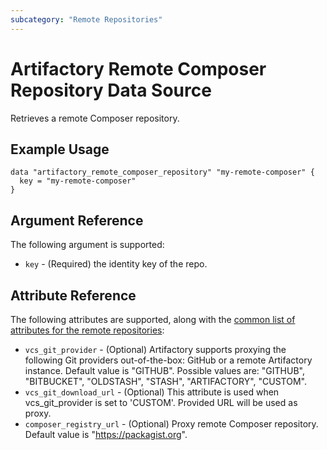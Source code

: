 ```yaml
---
subcategory: "Remote Repositories"
---
```

# Artifactory Remote Composer Repository Data Source

Retrieves a remote Composer repository.

## Example Usage

```hcl
data "artifactory_remote_composer_repository" "my-remote-composer" {
  key = "my-remote-composer"
}
```

## Argument Reference

The following argument is supported:

* `key` - (Required) the identity key of the repo.

## Attribute Reference

The following attributes are supported, along with the [common list of attributes for the remote repositories](remote.md):

* `vcs_git_provider` - (Optional) Artifactory supports proxying the following Git providers out-of-the-box: GitHub or a remote Artifactory instance. Default value is "GITHUB". 
   Possible values are: "GITHUB", "BITBUCKET", "OLDSTASH", "STASH", "ARTIFACTORY", "CUSTOM".
* `vcs_git_download_url` - (Optional) This attribute is used when vcs_git_provider is set to 'CUSTOM'. Provided URL will be used as proxy.
* `composer_registry_url` - (Optional) Proxy remote Composer repository. Default value is "https://packagist.org".
